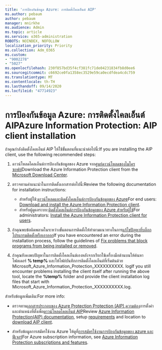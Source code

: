 ```yaml
---
title: 'การป้องกันข้อมูล Azure: การติดตั้งไคลเอ็นต์ AIP'
ms.author: pebaum
author: pebaum
manager: mnirkhe
ms.audience: Admin
ms.topic: article
ms.service: o365-administration
ROBOTS: NOINDEX, NOFOLLOW
localization_priority: Priority
ms.collection: Adm_O365
ms.custom:
- "9002278"
- "5027"
ms.openlocfilehash: 230f857bd35f4cf381fc71de04231834fb8d0ee6
ms.sourcegitcommit: c6692ce0fa1358ec3529e59ca0ecdfdea4cdc759
ms.translationtype: MT
ms.contentlocale: th-TH
ms.lasthandoff: 09/14/2020
ms.locfileid: "47714923"
---
```

# <a name="azure-information-protection-aip-client-installation"></a><span data-ttu-id="dc5b8-102">การป้องกันข้อมูล Azure: การติดตั้งไคลเอ็นต์ AIP</span><span class="sxs-lookup"><span data-stu-id="dc5b8-102">Azure Information Protection: AIP client installation</span></span>

<span data-ttu-id="dc5b8-103">ถ้าคุณกำลังติดตั้งไคลเอ็นต์ AIP ให้ใช้ขั้นตอนที่แนะนำต่อไปนี้:</span><span class="sxs-lookup"><span data-stu-id="dc5b8-103">If you are installing the AIP client, use the following recommended steps:</span></span>

1. <span data-ttu-id="dc5b8-104">ดาวน์โหลดไคลเอ็นต์การป้องกันข้อมูลของ Azure จาก[ศูนย์ดาวน์โหลดของไมโครซอฟท์](https://www.microsoft.com/download/details.aspx?id=53018)</span><span class="sxs-lookup"><span data-stu-id="dc5b8-104">Download the Azure Information Protection client from the [Microsoft Download Center](https://www.microsoft.com/download/details.aspx?id=53018).</span></span>

2. <span data-ttu-id="dc5b8-105">ตรวจทานคำแนะนำในการติดตั้งเอกสารต่อไปนี้:</span><span class="sxs-lookup"><span data-stu-id="dc5b8-105">Review the following documentation for installation instructions:</span></span>

    - <span data-ttu-id="dc5b8-106">สำหรับผู้ใช้:[ดาวน์โหลดและติดตั้งไคลเอ็นต์การป้องกันข้อมูลของ Azure](https://docs.microsoft.com/azure/information-protection/rms-client/install-client-app)</span><span class="sxs-lookup"><span data-stu-id="dc5b8-106">For end users: [Download and install the Azure Information Protection client](https://docs.microsoft.com/azure/information-protection/rms-client/install-client-app).</span></span>
    - <span data-ttu-id="dc5b8-107">สำหรับผู้ดูแลระบบ:[ติดตั้งไคลเอ็นต์การป้องกันข้อมูลของ Azure สำหรับผู้ใช้](https://docs.microsoft.com/azure/information-protection/rms-client/client-admin-guide-install)</span><span class="sxs-lookup"><span data-stu-id="dc5b8-107">For administrators: [Install the Azure Information Protection client for users](https://docs.microsoft.com/azure/information-protection/rms-client/client-admin-guide-install).</span></span>

3. <span data-ttu-id="dc5b8-108">ถ้าคุณพบข้อผิดพลาดในระหว่างขั้นตอนการติดตั้งให้ทำตามแนวทางในการ[แก้ไขปัญหาที่บล็อกโปรแกรมติดตั้งหรือเอาออก](https://support.microsoft.com/help/17588/windows-fix-problems-that-block-programs-being-installed-or-removed)</span><span class="sxs-lookup"><span data-stu-id="dc5b8-108">If you have encountered an error during the installation process, follow the guidelines of [Fix problems that block programs from being installed or removed](https://support.microsoft.com/help/17588/windows-fix-problems-that-block-programs-being-installed-or-removed).</span></span>

4. <span data-ttu-id="dc5b8-109">ถ้าคุณยังคงพบปัญหาในการติดตั้งไคลเอ็นต์เองหลังจากเรียกใช้เครื่องมือด้านบนให้ค้นหาโฟลเดอร์ **% temp%** และให้ไฟล์บันทึกการติดตั้งไคลเอ็นต์ที่เริ่มต้นด้วย Microsoft_Azure_Information_Protection_XXXXXXXXXX. log</span><span class="sxs-lookup"><span data-stu-id="dc5b8-109">If you still encounter problems installing the client itself after running the above tool, locate the **%temp%** folder and provide the client installation log files that start with Microsoft_Azure_Information_Protection_XXXXXXXXXX.log.</span></span>

<span data-ttu-id="dc5b8-110">สำหรับข้อมูลเพิ่มเติม:</span><span class="sxs-lookup"><span data-stu-id="dc5b8-110">For more info:</span></span>

- <span data-ttu-id="dc5b8-111">ตรวจทาน[เอกสารประกอบของ Azure Protection Protection (AIP)](https://docs.microsoft.com/azure/information-protection/what-is-information-protection),[ความต้อง](https://docs.microsoft.com/azure/information-protection/get-started/requirements)การตั้งค่าและตำแหน่งที่ตั้งเพื่อ[ดาวน์โหลดไคลเอ็นต์ AIP](https://www.microsoft.com/download/details.aspx?id=53018)</span><span class="sxs-lookup"><span data-stu-id="dc5b8-111">Review [Azure Information Protection(AIP) documentation](https://docs.microsoft.com/azure/information-protection/what-is-information-protection), setup [requirements](https://docs.microsoft.com/azure/information-protection/get-started/requirements) and location to [download AIP client](https://www.microsoft.com/download/details.aspx?id=53018).</span></span>

- <span data-ttu-id="dc5b8-112">สำหรับข้อมูลการสมัครใช้งาน Azure ให้ดูที่[การสมัครใช้งานการป้องกันข้อมูลของ azure และฟีเจอร์](https://azure.microsoft.com/pricing/details/information-protection)</span><span class="sxs-lookup"><span data-stu-id="dc5b8-112">For Azure subscription information, see [Azure Information Protection subscriptions and features](https://azure.microsoft.com/pricing/details/information-protection).</span></span>
